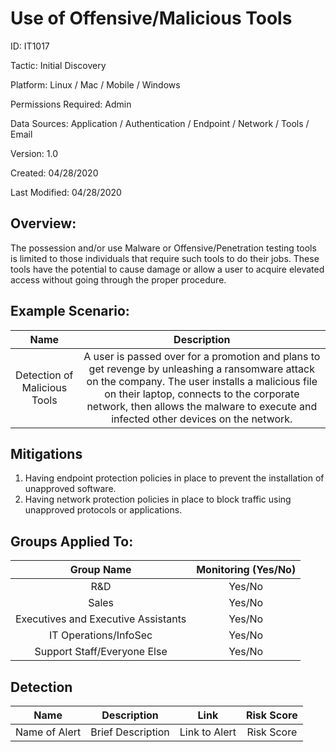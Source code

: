 # **Use of Offensive/Malicious Tools**

ID: IT1017

Tactic: Initial Discovery

Platform: Linux / Mac / Mobile / Windows

Permissions Required: Admin

Data Sources: Application / Authentication / Endpoint / Network / Tools / Email

Version: 1.0

Created: 04/28/2020

Last Modified: 04/28/2020


## **Overview:**
The possession and/or use Malware or Offensive/Penetration testing tools is limited to those individuals that require such tools to do their jobs. These tools have the potential to cause damage or allow a user to acquire elevated access without going through the proper procedure.

## **Example Scenario:**

| Name | Description |
| :---:| :---:|
| Detection of Malicious Tools | A user is passed over for a promotion and plans to get revenge by unleashing a ransomware attack on the company. The user installs a malicious file on their laptop, connects to the corporate network, then allows the malware to execute and infected other devices on the network.    |
  

## **Mitigations**

1. Having endpoint protection policies in place to prevent the installation of unapproved software.
2. Having network protection policies in place to block traffic using unapproved protocols or applications. 




## **Groups Applied To:**
| Group Name | Monitoring (Yes/No) |
| :---: | :---:|
| R&D	| Yes/No |
| Sales | Yes/No |
| Executives and Executive Assistants |	Yes/No |
| IT Operations/InfoSec	| Yes/No |
|Support Staff/Everyone Else | Yes/No|

## **Detection**
| Name | Description | Link | Risk Score |
| :---: | :---:|:---: | :---:|
| Name of Alert | Brief Description | Link to Alert | Risk Score|   





